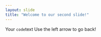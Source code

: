 ```yaml
---
layout: slide
title: "Welcome to our second slide!"
---
```

Your ```code```text
Use the left arrow to go back!

